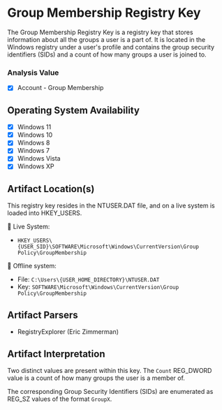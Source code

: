 # Group Membership Registry Key
The Group Membership Registry Key is a registry key that stores information about all the groups a user is a part of. It is located in the Windows registry under a user's profile and contains the group security identifiers (SIDs) and a count of how many groups a user is joined to.

### Analysis Value
 - [x] Account - Group Membership

## Operating System Availability
 - [x] Windows 11
 - [x] Windows 10
 - [x] Windows 8
 - [x] Windows 7
 - [x] Windows Vista
 - [x] Windows XP

## Artifact Location(s)
This registry key resides in the NTUSER.DAT file, and on a live system is loaded into HKEY_USERS.

🔋 Live System:
- `HKEY_USERS\{USER_SID}\SOFTWARE\Microsoft\Windows\CurrentVersion\Group Policy\GroupMembership`

🔌 Offline system:
- File: `C:\Users\{USER_HOME_DIRECTORY}\NTUSER.DAT`
- Key: `SOFTWARE\Microsoft\Windows\CurrentVersion\Group Policy\GroupMembership`

## Artifact Parsers
 - RegistryExplorer (Eric Zimmerman)

## Artifact Interpretation
Two distinct values are present within this key. The `Count` REG_DWORD value is a count of how many groups the user is a member of. 

The corresponding Group Security Identifiers (SIDs) are enumerated as REG_SZ values of the format `GroupX`. 